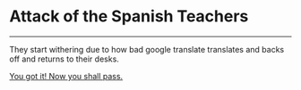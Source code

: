 # Attack of the Spanish Teachers

---------------------------------

They start withering due to how bad google translate translates and backs off and returns to their desks.

[You got it! Now you shall pass.](../../dream/dream.md)